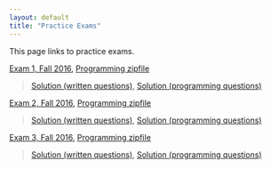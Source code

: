 ```yaml
---
layout: default
title: "Practice Exams"
---
```


This page links to practice exams.

[Exam 1, Fall 2016](cs201-fall2016-exam01.pdf), [Programming zipfile](CS201_Exam01_Gradle.zip)

> [Solution (written questions)](cs201-fall2016-exam01-solution.pdf), [Solution (programming questions)](CS201_Exam01_Solution_Gradle.zip)

[Exam 2, Fall 2016](cs201-fall2016-exam02.pdf), [Programming zipfile](CS201_Exam02_Gradle.zip)

> [Solution (written questions)](cs201-fall2016-exam02-solution.pdf), [Solution (programming questions)](CS201_Exam02_Solution_Gradle.zip)

[Exam 3, Fall 2016](cs201-fall2016-exam03.pdf), [Programming zipfile](CS201_Exam03_Gradle.zip) 

> [Solution (written questions)](cs201-fall2016-exam03-solution.pdf), [Solution (programming questions)](CS201_Exam03_Solution_Gradle.zip)


<!--
[Exam 2, Fall 2016](cs201-fall2016-exam02.pdf), [Programming zipfile](CS201_Exam02.zip)

> [Solution (written questions)](cs201-fall2016-exam02-solution.pdf), [Solution (programming questions)](CS201_Exam02_Solution.zip)

[Exam 3, Fall 2016](cs201-fall2016-exam03.pdf), [Gradle programming zipfile](CS201_Exam03_Gradle.zip), [Programming zipfile](CS201_Exam03.zip), 

> [Solution (written questions)](cs201-fall2016-exam03-solution.pdf), [Gradle Solution (programming questions)](CS201_Exam03_Solution_Gradle.zip), [Solution (programming questions)](CS201_Exam03_Solution.zip)
-->